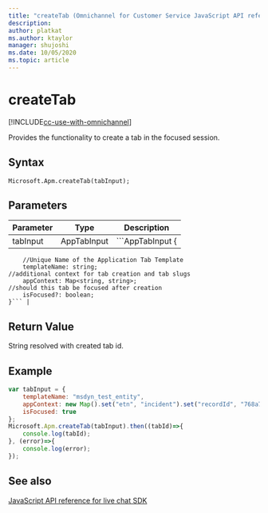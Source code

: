 ```yaml
---
title: "createTab (Omnichannel for Customer Service JavaScript API reference) | MicrosoftDocs"
description: 
author: platkat
ms.author: ktaylor
manager: shujoshi
ms.date: 10/05/2020
ms.topic: article
---
```

# createTab

[!INCLUDE[cc-use-with-omnichannel](../../../../includes/cc-use-with-omnichannel.md)]

Provides the functionality to create a tab in the focused session.

## Syntax

`Microsoft.Apm.createTab(tabInput);`

## Parameters

| Parameter | Type | Description |
| ---- | ---- | ---- |
| tabInput | AppTabInput | ```AppTabInput {
        //Unique Name of the Application Tab Template
        templateName: string;
	//additional context for tab creation and tab slugs
        appContext: Map<string, string>;
	//should this tab be focused after creation
        isFocused?: boolean;
    }``` |

## Return Value

String resolved with created tab id.

## Example

```javascript
var tabInput = {
    templateName: "msdyn_test_entity",
    appContext: new Map().set("etn", "incident").set("recordId", "768a786f-59e0-ea11-a813-000d3a8b1f3b"),
    isFocused: true
};
Microsoft.Apm.createTab(tabInput).then((tabId)=>{
    console.log(tabId);
}, (error)=>{
    console.log(error);
});
```

## See also

[JavaScript API reference for live chat SDK](../../omnichannel-reference.md)
